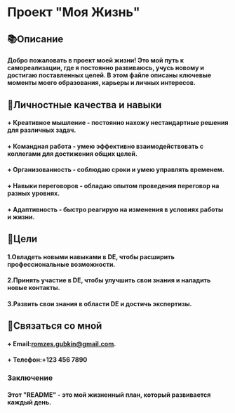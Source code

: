 # **Проект "Моя Жизнь"**

## :books:**Описание**

#### Добро пожаловать в проект моей жизни! Это мой путь к самореализации, где я постоянно развиваюсь, учусь новому и достигаю поставленных целей. В этом файле описаны ключевые моменты моего образования, карьеры и личных интересов.

## :seedling:**Личностные качества и навыки**

#### + **Креативное мышление** - постоянно нахожу нестандартные решения для различных задач.
#### + **Командная работа** - умею эффективно взаимодействовать с коллегами для достижения общих целей.
#### + **Организованность** - соблюдаю сроки и умею управлять временем.
#### + **Навыки переговоров** - обладаю опытом проведения переговор на разных уровнях.
#### + **Адаптивность** - быстро реагирую на изменения в условиях работы и жизни.

## :dart:**Цели**

#### 1.Овладеть новыми навыками в DE, чтобы расширить профессиональные возможности.
#### 2.Принять участие в DE, чтобы улучшить свои знания и наладить новые контакты.
#### 3.Развить свои знания в области DE и достичь экспертизы.

## :bell:**Связаться со мной**

#### + **Email:**[romzes.gubkin@gmail.com](https://mail.google.com/).
#### + **Телефон:**+123 456 7890

### **Заключение**

#### Этот "README" - это мой жизненный план, который развивается каждый день.